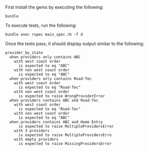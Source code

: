 First install the gems by executing the following:

    bundle

To execute tests, run the following:

    bundle exec rspec main_spec.rb -f d

Once the tests pass, it should display output similar to the following:

    provider_by_state
      when providers only contains ABC
        with west coast order
          is expected to eq "ABC"
        with non west coast order
          is expected to eq "ABC"
      when providers only contains Road-Tec
        with west coast order
          is expected to eq "Road-Tec"
        with non west coast order
          is expected to raise WrongProviderError
      when providers contains ABC and Road-Tec
        with west coast order
          is expected to eq "Road-Tec"
        with non west coast order
          is expected to eq "ABC"
      when providers contains ABC and Home Entry
          is expected to raise MultipleProvidersError
        with 3 providers
          is expected to raise MultipleProvidersErro
        with empty providers
          is expected to raise MissingProvidersError
